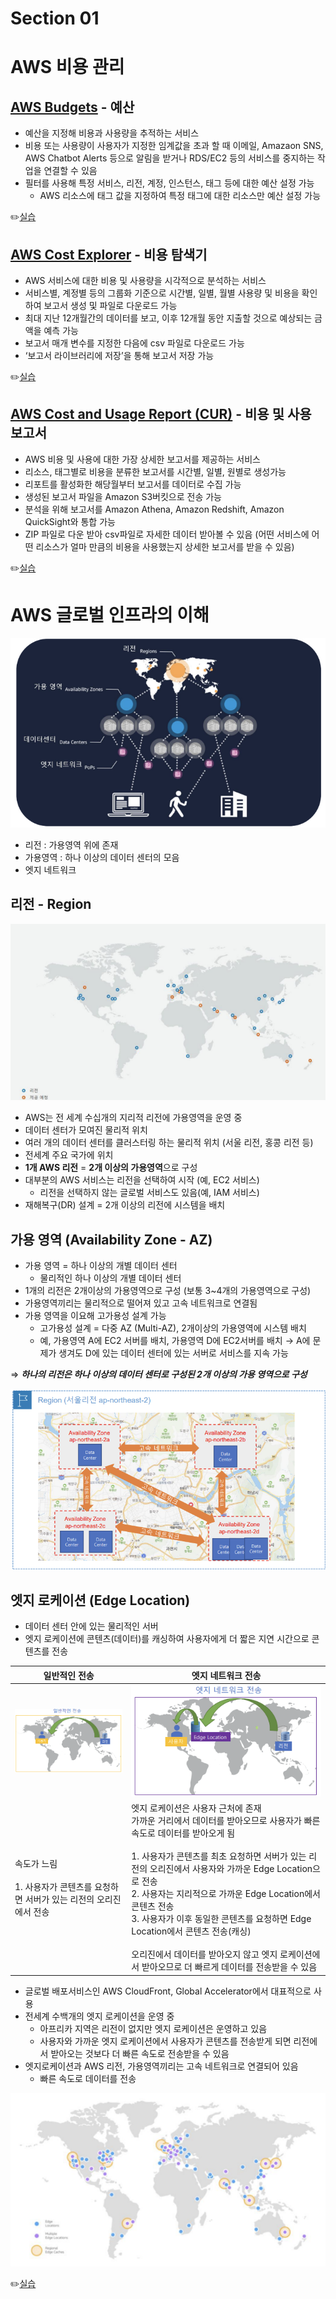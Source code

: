 # Section 01

# AWS 비용 관리

## [AWS Budgets](https://us-east-1.console.aws.amazon.com/billing/home?region=us-east-1#/budgets/overview) - 예산

- 예산을 지정해 비용과 사용량을 추적하는 서비스
- 비용 또는 사용량이 사용자가 지정한 임계값을 초과 할 때 이메일, Amazaon SNS, AWS Chatbot Alerts 등으로 알림을 받거나 RDS/EC2 등의 서비스를 중지하는 작업을 연결할 수 있음
- 필터를 사용해 특정 서비스, 리전, 계정, 인스턴스, 태그 등에 대한 예산 설정 가능
    - AWS 리소스에 태그 값을 지정하여 특정 태그에 대한 리소스만 예산 설정 가능

:pencil2:[실습](https://www.notion.so/0e7f115a9793400e8ebb291f6d5ec61f?pvs=21)

## [AWS Cost Explorer](https://us-east-1.console.aws.amazon.com/costmanagement/home#/cost-explorer?chartStyle=STACK&costAggregate=unBlendedCost&endDate=2024-05-31&excludeForecasting=false&filter=%5B%5D&futureRelativeRange=CUSTOM&granularity=Monthly&groupBy=%5B%22Service%22%5D&historicalRelativeRange=LAST_6_MONTHS&isDefault=true&reportName=%EC%83%88%20%EB%B9%84%EC%9A%A9%20%EB%B0%8F%20%EC%82%AC%EC%9A%A9%EB%9F%89%20%EB%B3%B4%EA%B3%A0%EC%84%9C&showOnlyUncategorized=false&showOnlyUntagged=false&startDate=2023-12-01&usageAggregate=undefined&useNormalizedUnits=false) - 비용 탐색기

- AWS 서비스에 대한 비용 및 사용량을 시각적으로 분석하는 서비스
- 서비스별, 계정별 등의 그룹화 기준으로 시간별, 일별, 월별 사용량 및 비용을 확인하여 보고서 생성 및 파일로 다운로드 가능
- 최대 지난 12개월간의 데이터를 보고, 이후 12개월 동안 지출할 것으로 예상되는 금액을 예측 가능
- 보고서 매개 변수를 지정한 다음에 csv 파일로 다운로드 가능
- ‘보고서 라이브러리에 저장’을 통해 보고서 저장 가능

:pencil2:[실습](https://www.notion.so/b49bf50a65954eadb3831385a66f615c?pvs=21)

## [AWS Cost and Usage Report (CUR)](https://us-east-1.console.aws.amazon.com/billing/home#/reports) - 비용 및 사용 보고서

- AWS 비용 및 사용에 대한 가장 상세한 보고서를 제공하는 서비스
- 리소스, 태그별로 비용을 분류한 보고서를 시간별, 일별, 원별로 생성가능
- 리포트를 활성화한 해당월부터 보고서를 데이터로 수집 가능
- 생성된 보고서 파일을 Amazon S3버킷으로 전송 가능
- 분석을 위해 보고서를 Amazon Athena, Amazon Redshift, Amazon QuickSight와 통합 가능
- ZIP 파일로 다운 받아 csv파일로 자세한 데이터 받아볼 수 있음 
(어떤 서비스에 어떤 리소스가 얼마 만큼의 비용을 사용했는지 상세한 보고서를 받을 수 있음)

:pencil2:[실습](https://www.notion.so/55cbe785d6774721821ed90be9ae3299?pvs=21)

# AWS 글로벌 인프라의 이해

![Untitled](Section01/Untitled.png)

- 리전 : 가용영역 위에 존재
- 가용영역 : 하나 이상의 데이터 센터의 모음
- 엣지 네트워크

## 리전 - Region

![Untitled](Section01/Untitled01.png)

- AWS는 전 세계 수십개의 지리적 리전에 가용영역을 운영 중
- 데이터 센터가 모여진 물리적 위치
- 여러 개의 데이터 센터를 클러스터링 하는 물리적 위치 (서울 리전, 홍콩 리전 등)
- 전세계 주요 국가에 위치
- **1개 AWS 리전** = **2개 이상의 가용영역**으로 구성
- 대부분의 AWS 서비스는 리전을 선택하여 시작 (예, EC2 서비스)
    - 리전을 선택하지 않는 글로벌 서비스도 있음(예, IAM 서비스)
- 재해복구(DR) 설계 = 2개 이상의 리전에 시스템을 배치

## 가용 영역 (Availability Zone - AZ)

- 가용 영역 = 하나 이상의 개별 데이터 센터
    - 물리적인 하나 이상의 개별 데이터 센터
- 1개의 리전은 2개이상의 가용영역으로 구성 (보통 3~4개의 가용영역으로 구성)
- 가용영역끼리는 물리적으로 떨어져 있고 고속 네트워크로 연결됨
- 가용 영역을 이요해 고가용성 설계 가능
    - 고가용성 설계 = 다중 AZ (Multi-AZ), 2개이상의 가용영역에 시스템 배치
    - 예, 가용영역 A에 EC2 서버를 배치, 가용영역 D에 EC2서버를 배치 → A에 문제가 생겨도 D에 있는 데이터 센터에 있는 서버로 서비스를 지속 가능

⇒ ***하나의 리전은 하나 이상의 데이터 센터로 구성된 2개 이상의 가용 영역으로 구성*** 

![Untitled](Section01/Untitled02.png)

## 엣지 로케이션 (Edge Location)

- 데이터 센터 안에 있는 물리적인 서버
- 엣지 로케이션에 콘텐츠(데이터)를 캐싱하여 사용자에게 더 짧은 지연 시간으로 콘텐츠를 전송

| 일반적인 전송                                             |엣지 네트워크 전송|
|-----------------------------------------------------|---|
| ![Untitled](Section01/Untitled03.png)               |![Untitled](Section01/Untitled04.png)|
| 속도가 느림<br><br>1. 사용자가 콘텐츠를 요청하면 서버가 있는 리전의 오리진에서 전송 |엣지 로케이션은 사용자 근처에 존재<br>가까운 거리에서 데이터를 받아오므로 사용자가 빠른 속도로 데이터를 받아오게 됨<br><br>1. 사용자가 콘텐츠를 최초 요청하면 서버가 있는 리전의 오리진에서 사용자와 가까운 Edge Location으로 전송<br>2. 사용자는 지리적으로 가까운 Edge Location에서 콘텐츠 전송<br>3. 사용자가 이후 동일한 콘텐츠를 요청하면 Edge Location에서 콘텐츠 전송(캐싱)<br><br>오리진에서 데이터를 받아오지 않고 엣지 로케이션에서 받아오므로 더 빠르게 데이터를 전송받을 수 있음|

- 글로벌 배포서비스인 AWS CloudFront, Global Accelerator에서 대표적으로 사용
- 전세계 수백개의 엣지 로케이션을 운영 중
    - 아프리카 지역은 리전이 없지만 엣지 로케이션은 운영하고 있음
    - 사용자와 가까운 엣지 로케이션에서 사용자가 콘텐츠를 전송받게 되면 리전에서 받아오는 것보다 더 빠른 속도로 전송받을 수 있음
- 엣지로케이션과 AWS 리전, 가용영역끼리는 고속 네트워크로 연결되어 있음
    - 빠른 속도로 데이터를 전송

![Untitled](Section01/Untitled05.png)

:pencil2:[실습](https://www.notion.so/26729f3dbd554a27a1f8bd16983787af?pvs=21)